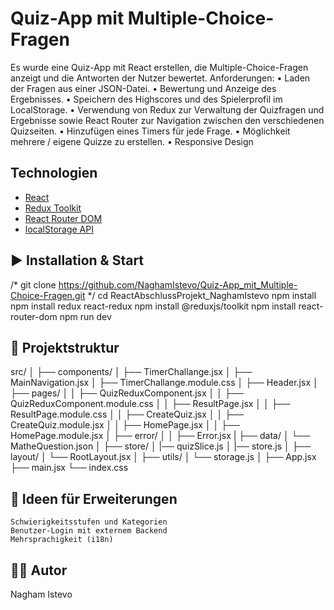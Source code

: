 

# Quiz-App mit Multiple-Choice-Fragen
Es wurde eine Quiz-App mit React erstellen, die Multiple-Choice-Fragen anzeigt und die Antworten der Nutzer bewertet.
Anforderungen:
•	Laden der Fragen aus einer JSON-Datei.
•	Bewertung und Anzeige des Ergebnisses.
•	Speichern des Highscores und des Spielerprofil im LocalStorage.
•	Verwendung von Redux zur Verwaltung der Quizfragen und Ergebnisse sowie React Router zur Navigation zwischen den verschiedenen Quizseiten.
•	Hinzufügen eines Timers für jede Frage.
•	Möglichkeit mehrere / eigene Quizze zu erstellen.
•   Responsive Design

## Technologien

- [React](https://reactjs.org/)
- [Redux Toolkit](https://redux-toolkit.js.org/)
- [React Router DOM](https://reactrouter.com/)
- [localStorage API](https://developer.mozilla.org/en-US/docs/Web/API/Window/localStorage)



## ▶️ Installation & Start
/* git clone https://github.com/NaghamIstevo/Quiz-App_mit_Multiple-Choice-Fragen.git */
cd ReactAbschlussProjekt_NaghamIstevo
npm install
npm install redux react-redux
npm install @reduxjs/toolkit
npm install react-router-dom
npm run dev


## 📁 Projektstruktur
src/
│
├── components/
│ ├── TimerChallange.jsx
│ ├── MainNavigation.jsx
│ ├── TimerChallange.module.css
│ ├── Header.jsx
│ ├── pages/
│ │ ├── QuizReduxComponent.jsx
│ │ ├── QuizReduxComponent.module.css
│ │ ├── ResultPage.jsx
│ │ ├── ResultPage.module.css
│ │ ├── CreateQuiz.jsx
│ │ ├── CreateQuiz.module.jsx
│ │ ├── HomePage.jsx
│ │ ├── HomePage.module.jsx
│ ├── error/
│ │ ├── Error.jsx
|
├── data/
│ └── MatheQuestion.json
│
├── store/
│ |── quizSlice.js
│ |── store.js
│
├── layout/
│ └── RootLayout.jsx
│
├── utils/
│ └── storage.js
│
├── App.jsx
├── main.jsx
└── index.css



## 🧠 Ideen für Erweiterungen

    Schwierigkeitsstufen und Kategorien
    Benutzer-Login mit externem Backend
    Mehrsprachigkeit (i18n)


## 👨‍💻 Autor

Nagham Istevo
